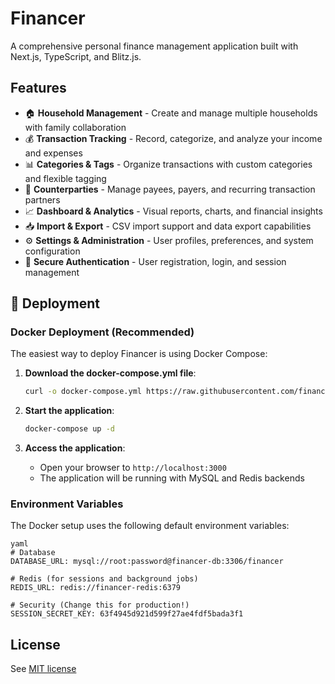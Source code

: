# Financer

A comprehensive personal finance management application built with Next.js, TypeScript, and Blitz.js.

## Features

- 🏠 **Household Management** - Create and manage multiple households with family collaboration
- 💰 **Transaction Tracking** - Record, categorize, and analyze your income and expenses
- 📊 **Categories & Tags** - Organize transactions with custom categories and flexible tagging
- 👥 **Counterparties** - Manage payees, payers, and recurring transaction partners
- 📈 **Dashboard & Analytics** - Visual reports, charts, and financial insights
- 📥 **Import & Export** - CSV import support and data export capabilities
- ⚙️ **Settings & Administration** - User profiles, preferences, and system configuration
- 🔐 **Secure Authentication** - User registration, login, and session management

## 🚀 Deployment

### Docker Deployment (Recommended)

The easiest way to deploy Financer is using Docker Compose:

1. **Download the docker-compose.yml file**:
   ```bash
   curl -o docker-compose.yml https://raw.githubusercontent.com/financer-project/financer/main/docker-compose.yml
   ```

1. **Start the application**:
   ```bash
   docker-compose up -d
   ```

1. **Access the application**:
    - Open your browser to `http://localhost:3000`
    - The application will be running with MySQL and Redis backends

### Environment Variables

The Docker setup uses the following default environment variables:

```
yaml
# Database
DATABASE_URL: mysql://root:password@financer-db:3306/financer

# Redis (for sessions and background jobs)
REDIS_URL: redis://financer-redis:6379

# Security (Change this for production!)
SESSION_SECRET_KEY: 63f4945d921d599f27ae4fdf5bada3f1
```

## License

See [MIT license](LICENSE.md)
